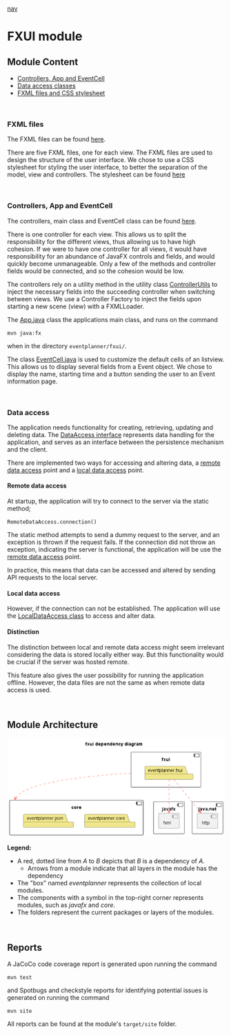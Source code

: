 [nav](../../docs/nav.md)

# FXUI module

## Module Content

- [Controllers, App and EventCell](./src/main/java/eventplanner/fxui/)
- [Data access classes](./src/main/java/eventplanner/fxui/)
- [FXML files and CSS stylesheet](./src/main/resources/eventplanner/fxui/)

<br>

### **FXML files**


The FXML files can be found [here](/eventplanner/fxui/src/main/resources/eventplanner/fxui/).

There are five FXML files, one for each view. The FXML files are used to design the structure of the user interface. We chose to use a CSS stylesheet for styling the user interface, to better the separation of the model, view and controllers. The stylesheet can be found [here](/eventplanner/fxui/src/main/resources/eventplanner/fxui/EventPlanner.css)

<br>

### **Controllers, App and EventCell**

The controllers, main class and EventCell class can be found [here](/eventplanner/fxui/src/main/java/eventplanner/fxui/).

There is one controller for each view. This allows us to split the responsibility for the different views, thus allowing us to have high cohesion. If we were to have one controller for all views, it would have responsibility for an abundance of JavaFX controls and fields, and would quickly become unmanageable. Only a few of the methods and controller fields would be connected, and so the cohesion would be low.

The controllers rely on a utility method in the utility class [ControllerUtils](./src/main/java/eventplanner/fxui/util/ControllerUtil.java) to inject the necessary fields into the succeeding controller when switching between views. We use a Controller Factory to inject the fields upon starting a new scene (view) with a FXMLLoader. 

The [App.java](./src/main/java/eventplanner/fxui/App.java) class the applications main class, and runs on the command 

    mvn java:fx
when in the directory `eventplanner/fxui/`.


The class [EventCell.java](./src/main/java/eventplanner/fxui/EventCell.java) is used to customize the default cells of an listview. This allows us to display several fields from a Event object. We chose to display the name, starting time and a button sending the user to an Event information page.

<br>

### **Data access**

The application needs functionality for creating, retrieving, updating and deleting data. The [DataAccess interface](./src/main/java/eventplanner/fxui/DataAccess.java) represents data handling for the application, and serves as an interface between the persistence mechanism and the client.

There are implemented two ways for accessing and altering data, a [remote data access](#remote-data-access) point and a [local data access](#local-data-access) point.

#### **Remote data access**
At startup, the application will try to connect to the server via the static method;

    RemoteDataAccess.connection()

The static method attempts to send a dummy request to the server, and an exception is thrown if the request fails. If the connection did not throw an exception, indicating the server is functional, the application will be use  the [remote data access](./src/main/java/eventplanner/fxui/RemoteDataAccess.java) point.

In practice, this means that data can be accessed and altered by sending API requests to the local server.


#### **Local data access**

However, if the connection can not be established. The application will use the [LocalDataAccess class](./src/main/java/eventplanner/fxui/LocalDataAccess.java) to access and alter data.

#### **Distinction**
The distinction between local and remote data access might seem irrelevant considering the data is stored locally either way. But this functionality would be crucial if the server was hosted remote.

This feature also gives the user possibility for running the application offline. However, the data files are not the same as when remote data access is used.

<br>

## Module Architecture
![Architecture diagram](../../docs/diagrams/fxui_architecture.png)

**Legend:**
 - A red, dotted line from *A* to *B* depicts that *B* is a dependency of *A*.
    - Arrows from a module indicate that all layers in the module has the dependency
 - The "box" named *eventplanner* represents the collection of local modules.
 - The components with a symbol in the top-right corner represents modules, such as *javafx* and *core*.
 - The folders represent the current packages or layers of the modules.

<br>

## Reports

A JaCoCo code coverage report is generated upon running the command

 ```
mvn test
```
and Spotbugs and checkstyle reports for identifying potential issues is generated on running the command

 ```
mvn site
```

All reports can be found at the module's `target/site` folder.